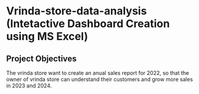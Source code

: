 # Vrinda-store-data-analysis (Intetactive Dashboard Creation using MS Excel)
## Project Objectives
The vrinda store want to create an anual sales report for 2022, so that the owner of vrinda store can understand their customers and grow more sales in 2023 and 2024.
